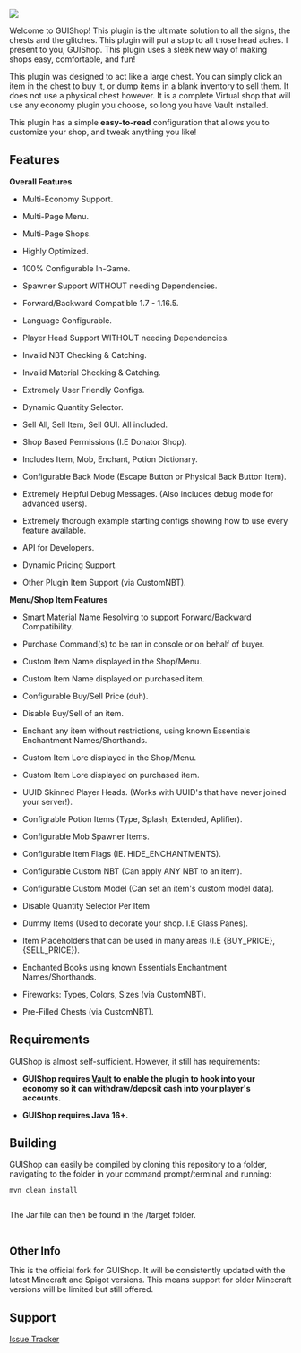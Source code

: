 <a href='https://jenkins.synthetic-gaming.com/job/GUIShop/'><img src='https://jenkins.synthetic-gaming.com/job/GUIShop/badge/icon'></a>


<p>Welcome to GUIShop! This plugin is the ultimate solution to all the signs, the chests and the glitches. This plugin will put a stop to all
those head aches. I present to you, GUIShop. This plugin uses a sleek new way of making shops easy,
comfortable, and fun!</p>
<p>This plugin was designed to act like a large chest. You can simply click an item in the chest to buy it, or dump items in a blank inventory to sell them. It does not use a physical chest however. It is a complete Virtual shop that will use any economy plugin you choose, so long you have Vault installed.

This plugin has a simple <strong>easy-to-read</strong> configuration that allows you to customize your shop, and tweak
anything you like!</p>
<h2><a id="user-content-why-you-should-use-it" class="anchor" href="#why-you-should-use-it" aria-hidden="true"></a>
Features</h2>
<p><strong>Overall Features</strong></p>
<ul>
    <li><p>Multi-Economy Support.</p></li>
    <li><p>Multi-Page Menu.</p></li>
    <li><p>Multi-Page Shops.</p></li>
    <li><p>Highly Optimized.</p></li>
    <li><p>100% Configurable In-Game.</p></li>
    <li><p>Spawner Support WITHOUT needing Dependencies.</p></li>
    <li><p>Forward/Backward Compatible 1.7 - 1.16.5.</p></li>
    <li><p>Language Configurable.</p></li>
    <li><p>Player Head Support WITHOUT needing Dependencies.</p></li>
    <li><p>Invalid NBT Checking & Catching.</p></li>
    <li><p>Invalid Material Checking & Catching.</p></li>
    <li><p>Extremely User Friendly Configs.</p></li>
    <li><p>Dynamic Quantity Selector.</p></li>
    <li><p>Sell All, Sell Item, Sell GUI. All included.</p></li>
    <li><p>Shop Based Permissions (I.E Donator Shop).</p></li>
    <li><p>Includes Item, Mob, Enchant, Potion Dictionary.</p></li>
    <li><p>Configurable Back Mode (Escape Button or Physical Back Button Item).</p></li>
    <li><p>Extremely Helpful Debug Messages. (Also includes debug mode for advanced users).</p></li>
    <li><p>Extremely thorough example starting configs showing how to use every feature available.</p></li>
    <li><p>API for Developers.</p></li>
    <li><p>Dynamic Pricing Support.</p></li>
    <li><p>Other Plugin Item Support (via CustomNBT).</p></li>
</ul>
<p><strong>Menu/Shop Item Features</strong></p>
<ul>
    <li><p>Smart Material Name Resolving to support Forward/Backward Compatibility.</p></li>
    <li><p>Purchase Command(s) to be ran in console or on behalf of buyer.</p></li>
    <li><p>Custom Item Name displayed in the Shop/Menu.</p></li>
    <li><p>Custom Item Name displayed on purchased item.</p></li>
    <li><p>Configurable Buy/Sell Price (duh).</p></li>
    <li><p>Disable Buy/Sell of an item.</p></li>
    <li><p>Enchant any item without restrictions, using known Essentials Enchantment Names/Shorthands.</p></li>
    <li><p>Custom Item Lore displayed in the Shop/Menu.</p></li>
    <li><p>Custom Item Lore displayed on purchased item.</p></li>
    <li><p>UUID Skinned Player Heads. (Works with UUID's that have never joined your server!).</p></li>
    <li><p>Configrable Potion Items (Type, Splash, Extended, Aplifier).</p></li>
    <li><p>Configurable Mob Spawner Items.</p></li>
    <li><p>Configurable Item Flags (IE. HIDE_ENCHANTMENTS).</p></li>
    <li><p>Configurable Custom NBT (Can apply ANY NBT to an item).</p></li>
    <li><p>Configurable Custom Model (Can set an item's custom model data).</p></li>
    <li><p>Disable Quantity Selector Per Item</p></li>
    <li><p>Dummy Items (Used to decorate your shop. I.E Glass Panes).</p></li>
    <li><p>Item Placeholders that can be used in many areas (I.E {BUY_PRICE}, {SELL_PRICE}).</p></li>
    <li><p>Enchanted Books using known Essentials Enchantment Names/Shorthands.</p></li>
    <li><p>Fireworks: Types, Colors, Sizes (via CustomNBT).</p></li>
    <li><p>Pre-Filled Chests (via CustomNBT).</p></li>
</ul>
<h2><a id="user-content-why-you-should-use-it" class="anchor" href="#why-you-should-use-it" aria-hidden="true"></a>Requirements</h2>
<p>GUIShop is almost self-sufficient. However, it still has requirements:</p>
<ul>
    <li>
        <p><strong>GUIShop requires&nbsp;<a href="http://dev.bukkit.org/bukkit-plugins/vault/">Vault</a>&nbsp;to enable the plugin to hook into your economy so it can withdraw/deposit cash into your player's accounts.&nbsp;</strong></p>
    </li>
    <li>
        <p><strong>GUIShop requires Java 16+.</strong></p>
    </li>
</ul>
<h2><a id="user-content-building" class="anchor" href="#building" aria-hidden="true"></a>Building</h2>
<p>GUIShop can easily be compiled by cloning this repository to a folder, navigating to the folder in your command prompt/terminal and running:</p>
<pre><code>mvn clean install
</code><code>
</code></pre>
<p>The Jar file can then be found in the /target folder.</p>
<p>&nbsp;</p>
<p><span style="font-size: 14pt;"><strong>Other Info</strong></span></p>
<p>This is the official fork for GUIShop. It will be consistently updated with the latest Minecraft and Spigot versions. This means support for older Minecraft versions will be limited but still offered.</p>
<h2><a id="user-content-support" class="anchor" href="#support" aria-hidden="true"></a>Support</h2>
<p><a href="https://github.com/pablo67340/GUIShop/issues">Issue Tracker</a></p>
